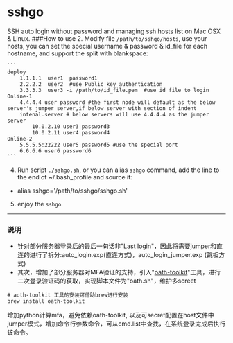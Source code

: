 sshgo
=====================
SSH auto login without password and managing ssh hosts list on Mac OSX & Linux.
###How to use
2. Modify file `/path/to/sshgo/hosts`, use your hosts, you can set the special username & password & id_file for each hostname, and support the split with blankspace:

    ```
    deploy
        1.1.1.1  user1  password1
        2.2.2.2  user2  #use Public key authentication
        3.3.3.3  user3 -i /path/to/id_file.pem  #use id file to login
    Online-1
        4.4.4.4 user password #the first node will default as the below server's jumper server,if below server with section of indent
        intenal.server # below servers will use 4.4.4.4 as the jumper server
            10.0.2.10 user3 password3
            10.0.2.11 user4 password4
    Online-2
        5.5.5.5:22222 user5 password5 #use the special port
        6.6.6.6 user6 password6
    ```
4. Run script `./sshgo.sh`, or you can alias `sshgo` command, add the line to the end of ~/.bash_profile and source it:
 * alias sshgo='/path/to/sshgo/sshgo.sh'
5. enjoy the `sshgo`.

-----
### 说明
* 针对部分服务器登录后的最后一句话非"Last login"，因此将需要jumper和直连的进行了拆分:auto_login.exp(直连方式)，auto_login_jumper.exp (跳板方式)
* 其次，增加了部分服务器对MFA验证的支持，引入"[oath-toolkit](https://www.nongnu.org/oath-toolkit/)"工具，进行二次登录验证码的获取，实现脚本文件为"oath.sh"，维护多screet

```shell
# aoth-toolkit 工具的安装可借助brew进行安装
brew install oath-toolkit
```
增加python计算mfa，避免依赖oath-toolkit, 以及可secret配置在host文件中
jumper模式，增加命令行参数命令，可从cmd.list中查找，在系统登录完成后执行该命令。
